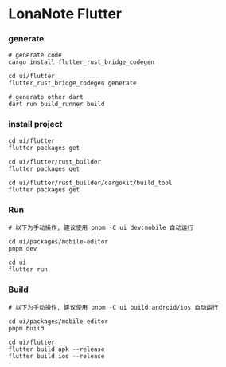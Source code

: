 # LonaNote Flutter

### generate

```
# generate code
cargo install flutter_rust_bridge_codegen

cd ui/flutter
flutter_rust_bridge_codegen generate

# generate other dart
dart run build_runner build
```

### install project

```
cd ui/flutter
flutter packages get

cd ui/flutter/rust_builder
flutter packages get

cd ui/flutter/rust_builder/cargokit/build_tool
flutter packages get
```

### Run

```
# 以下为手动操作, 建议使用 pnpm -C ui dev:mobile 自动运行

cd ui/packages/mobile-editor
pnpm dev

cd ui
flutter run
```

### Build

```
# 以下为手动操作, 建议使用 pnpm -C ui build:android/ios 自动运行

cd ui/packages/mobile-editor
pnpm build

cd ui/flutter
flutter build apk --release
flutter build ios --release
```
